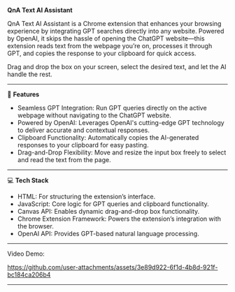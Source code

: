 **QnA Text AI Assistant**

QnA Text AI Assistant is a Chrome extension that enhances your browsing experience by integrating GPT searches directly into any website. Powered by OpenAI, it skips the hassle of opening the ChatGPT website—this extension reads text from the webpage you’re on, processes it through GPT, and copies the response to your clipboard for quick access. 

Drag and drop the box on your screen, select the desired text, and let the AI handle the rest.

---
🔧 **Features**
- Seamless GPT Integration: Run GPT queries directly on the active webpage without navigating to the ChatGPT website.  
- Powered by OpenAI: Leverages OpenAI's cutting-edge GPT technology to deliver accurate and contextual responses.
- Clipboard Functionality: Automatically copies the AI-generated responses to your clipboard for easy pasting.  
- Drag-and-Drop Flexibility: Move and resize the input box freely to select and read the text from the page.  
---

💻 **Tech Stack**
- HTML: For structuring the extension’s interface.   
- JavaScript: Core logic for GPT queries and clipboard functionality.  
- Canvas API: Enables dynamic drag-and-drop box functionality.  
- Chrome Extension Framework: Powers the extension’s integration with the browser.  
- OpenAI API: Provides GPT-based natural language processing.
---

Video Demo:

https://github.com/user-attachments/assets/3e89d922-6f1d-4b8d-921f-bc184ca206b4

---

